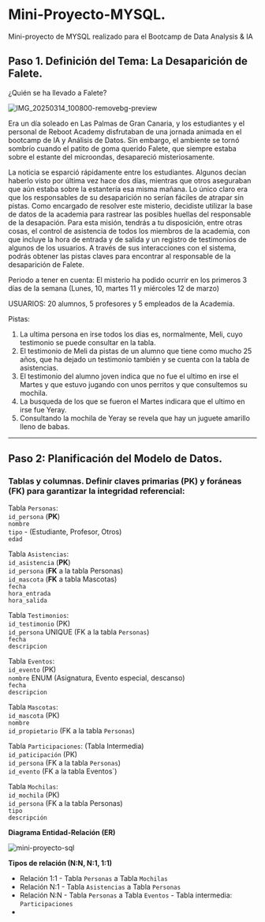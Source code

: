 # Mini-Proyecto-MYSQL.
Mini-proyecto de MYSQL realizado para el Bootcamp de Data Analysis &amp; IA

## Paso 1. Definición del Tema: La Desaparición de Falete.

¿Quién se ha llevado a Falete?

![IMG_20250314_100800-removebg-preview](https://github.com/user-attachments/assets/3a243dc9-1b17-423e-99ee-2565ee406bbb)


Era un día soleado en Las Palmas de Gran Canaria, y los estudiantes y el personal de Reboot Academy disfrutaban de una jornada animada en el bootcamp de IA y Análisis de Datos. Sin embargo, el ambiente se tornó sombrío cuando el patito de goma querido Falete, que siempre estaba sobre el estante del microondas, desapareció misteriosamente.

La noticia se esparció rápidamente entre los estudiantes. Algunos decían haberlo visto por última vez hace dos días, mientras que otros aseguraban que aún estaba sobre la estantería esa misma mañana. Lo único claro era que los responsables de su desaparición no serían fáciles de atrapar sin pistas.
Como encargado de resolver este misterio, decidiste utilizar la base de datos de la academia para rastrear las posibles huellas del responsable de la desapación. Para esta misión, tendrás a tu disposición, entre otras cosas, el control de asistencia de todos los miembros de la academia, con que incluye la hora de entrada y de salida y un registro de testimonios de algunos de los usuarios. A través de sus interacciones con el sistema, podrás obtener las pistas claves para encontrar al responsable  de la desaparición de Falete.

Periodo a tener en cuenta: El misterio ha podido ocurrir en los primeros 3 días de la semana (Lunes, 10, martes 11 y miércoles 12  de marzo)

USUARIOS: 20 alumnos, 5 profesores y 5 empleados de la Academia.

Pistas: 
1. La ultima persona en irse todos los dias es, normalmente, Meli, cuyo testimonio se puede consultar en la tabla.
2. El testimonio de Meli da pistas de un alumno que tiene como mucho 25 años, que ha dejado un testimonio también y se cuenta con la tabla de asistencias.
3. El testimonio del alumno joven indica que no fue el ultimo en irse el Martes y que estuvo jugando con unos perritos y que consultemos su mochila.
4. La busqueda de los que se fueron el Martes indicara que el ultimo en irse fue Yeray.
5. Consultando la mochila de Yeray se revela que hay un juguete amarillo lleno de babas.
______________________________________________________________________________________________________________________________________

## Paso 2: Planificación del Modelo de Datos.

### Tablas y columnas. Definir claves primarias (PK) y foráneas (FK) para garantizar la integridad referencial:

Tabla `Personas`:  
`id_persona` (**PK**)  
`nombre`  
`tipo` - (Estudiante, Profesor, Otros)  
`edad`  

Tabla `Asistencias`:  
`id_asistencia` (**PK**)  
`id_persona` (**FK** a la tabla Personas)  
`id_mascota` (**FK** a tabla Mascotas)  
`fecha`  
`hora_entrada`  
`hora_salida`  

Tabla `Testimonios`:  
`id_testimonio` (PK)  
`id_persona` UNIQUE (FK a la tabla `Personas`)  
`fecha`  
`descripcion`  

Tabla `Eventos`:  
`id_evento` (PK)  
`nombre` ENUM (Asignatura, Evento especial, descanso)  
`fecha`  
`descripcion`  

Tabla `Mascotas`:  
`id_mascota` (PK)  
`nombre`  
`id_propietario` (FK a la tabla `Personas`)  

Tabla `Participaciones`: (Tabla Intermedia)  
`id_paticipación` (PK)  
`id_persona` (FK a la tabla `Personas`)  
`id_evento` (FK a la tabla Eventos`)  

Tabla `Mochilas`:  
`id_mochila` (PK)  
`id_persona` (FK a la tabla Personas)  
`tipo`  
`descripción`  

**Diagrama Entidad-Relación (ER)**


![mini-proyecto-sql](https://github.com/user-attachments/assets/29efffda-9971-446d-a1f6-ca0964e39a46)


**Tipos de relación (N:N, N:1, 1:1)**

- Relación 1:1 - Tabla `Personas`     a Tabla `Mochilas`
- Relación N:1 - Tabla `Asistencias`  a Tabla `Personas`
- Relación N:N - Tabla `Personas`     a Tabla `Eventos` - Tabla intermedia: `Participaciones`
- 
